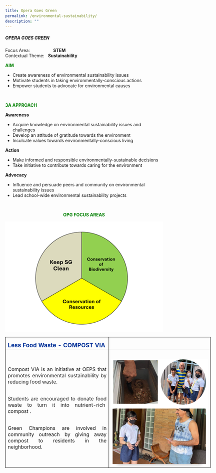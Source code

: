 ```yaml
---
title: Opera Goes Green
permalink: /environmental-sustainability/
description: ""
---
```

<h5>OPERA GOES GREEN</h5>
<p>Focus Area: &nbsp;&nbsp;&nbsp;&nbsp;&nbsp;&nbsp;&nbsp;&nbsp;&nbsp;&nbsp;&nbsp;&nbsp;&nbsp;&nbsp;&nbsp;&nbsp;&nbsp;&nbsp;<b>STEM</b>
<br>Contextual Theme:&nbsp;&nbsp;&nbsp;<b>Sustainability</b><br><b></b></p><p style="color:green;"><b>AIM</b></p><ul>
  <li>Create awareness of environmental sustainability issues</li>
   <li>Motivate students in taking environmentally-conscious actions</li>
	<li>Empower students to advocate for environmental causes</li>
</ul><br>
<p style="color:green;"><b>3A APPROACH</b></p>
<b>Awareness</b>
<ul>
  <li>Acquire knowledge on environmental sustainability issues and challenges</li>
   <li>Develop an attitude of gratitude towards the environment</li>
	<li>Inculcate values towards environmentally-conscious living</li>
</ul>
<b>Action</b>
<ul>
  <li>Make informed and responsible environmentally-sustainable decisions</li>
   <li>Take initiative to contribute towards caring for the environment</li>
</ul>
<b>Advocacy</b>
<ul>
  <li>Influence and persuade peers and community on environmental sustainability issues</li>
   <li>Lead school-wide environmental sustainability projects</li>
</ul><br>
<p align="center" style="color:green;"><b>OPG FOCUS AREAS</b></p>
<img src="/images/operagogreen_1.png"> <br>

<table class="MsoTableGrid" border="1" cellspacing="0" cellpadding="0" width="657" style="width:493.0pt;border-collapse:collapse;border:none;mso-border-alt:solid windowtext .5pt;
 mso-yfti-tbllook:1184;mso-padding-alt:0cm 5.4pt 0cm 5.4pt"><tbody><tr style="mso-yfti-irow:0;mso-yfti-firstrow:yes;height:15.05pt"><td width="329" valign="top" style="width:246.5pt;border:solid windowtext 1.0pt;
  mso-border-alt:solid windowtext .5pt;padding:0cm 5.4pt 0cm 5.4pt;height:15.05pt"><p style="margin-bottom:0cm;line-height:normal"><b><span lang="EN-SG" style="font-size:14.0pt;color:#003399;mso-ansi-language:EN-SG">Less Food Waste - COMPOST VIA</span></b><span style="font-size:14.0pt"></span></p></td><td width="329" valign="top" style="width:246.5pt;border:solid windowtext 1.0pt;
  border-left:none;mso-border-left-alt:solid windowtext .5pt;mso-border-alt:
  solid windowtext .5pt;padding:0cm 5.4pt 0cm 5.4pt;height:15.05pt"><p style="margin-bottom:0cm;line-height:normal">&nbsp;</p></td></tr><tr style="mso-yfti-irow:1;mso-yfti-lastrow:yes;height:166.1pt"><td width="329" valign="top" style="width:246.5pt;border:solid windowtext 1.0pt;
  border-top:none;mso-border-top-alt:solid windowtext .5pt;mso-border-alt:solid windowtext .5pt;
  padding:0cm 5.4pt 0cm 5.4pt;height:166.1pt"><p style="margin-bottom:0cm;text-align:justify;text-justify:
  inter-ideograph;line-height:normal"><span style="font-size:12.0pt"><br><br>Compost VIA is an initiative at OEPS that promotes environmental sustainability by reducing food waste.</span></p><p class="MsoNormal" style="margin-bottom:0cm;text-align:justify;text-justify:
  inter-ideograph;line-height:normal"><span style="font-size:12.0pt"><br>Students are encouraged to donate food waste to turn it into nutrient-rich<span style="mso-spacerun:yes">&nbsp; </span>compost .</span></p><p class="MsoNormal" style="margin-bottom:0cm;text-align:justify;text-justify:
  inter-ideograph;line-height:normal"><span style="font-size:12.0pt"><br>Green Champions are involved in community outreach by giving away compost to residents in the neighborhood.</span></p></td><td width="329" valign="top" style="width:246.5pt;border-top:none;border-left:
  none;border-bottom:solid windowtext 1.0pt;border-right:solid windowtext 1.0pt;
  mso-border-top-alt:solid windowtext .5pt;mso-border-left-alt:solid windowtext .5pt;
  mso-border-alt:solid windowtext .5pt;padding:0cm 5.4pt 0cm 5.4pt;height:166.1pt"><p style="margin-bottom:0cm;line-height:normal"><span style="mso-spacerun:yes">&nbsp; <img src="/images/operagogreen_5.png"></span></p></td></tr></tbody></table>